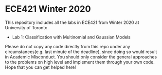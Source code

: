 # ECE421 Winter 2020
This repository includes all the labs in ECE421 from Winter 2020 at University of Toronto.

* Lab 1: Classification with Multinomial and Gaussian Models

Please do not copy any code directly from this repo under any circumstances(e.g. last minute of the deadline), since doing so would result in Academic Misconduct. You should only consider the general approaches to the problems on high level and implement them through your own code. Hope that you can get helped here!
